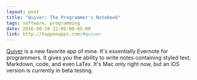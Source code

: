 ```yaml
---
layout: post
title: "Quiver: The Programmer's Notebook"
tags: software, programming
date: 2016-08-28 22:05:00-05:00
link: http://happenapps.com/#quiver
---
```


[Quiver][1] is a new favorite app of mine. It's essentially Evernote for programmers. It gives you the ability to write notes containing styled text, Markdown, code, and even LaTex. It's Mac only right now, but an iOS version is currently in beta testing.

[1]:	http://happenapps.com/#quiver